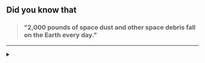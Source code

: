## Did you know that

<h3>
  <blockquote>
<!--START_SECTION:debris-->                                                                                                                   
"2,000 pounds of space dust and other space debris fall on the Earth every day."
<!--END_SECTION:debris-->
  </blockquote>
</h3>

-----

<details>
  <summary></summary>

<img src="https://github-readme-stats.vercel.app/api?show_icons=true&hide=issues&username=ekickx"> <img src="https://github-readme-stats.vercel.app/api/top-langs/?layout=compact&username=ekickx">

</details>
